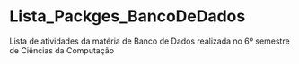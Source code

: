 # Lista_Packges_BancoDeDados
Lista de atividades da matéria de Banco de Dados realizada no 6º semestre de Ciências da Computação
